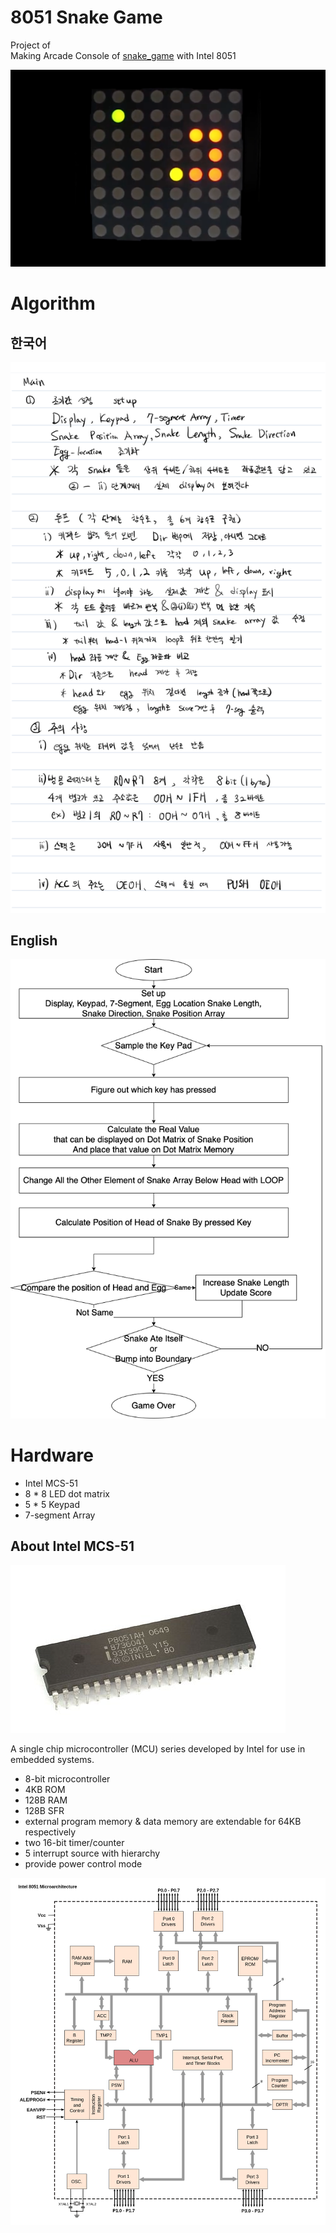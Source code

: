 # 8051 Snake Game

Project of  
Making Arcade Console of [snake_game](https://g.co/kgs/fRcm4t) with Intel 8051

![example_picture](./asset/example.png)

# Algorithm

## 한국어

![algorithm_ko](./asset/algorithm_KO.png)

## English

![algorithm_en](./asset/algorithm_EN.png)

# Hardware

* Intel MCS-51
* 8 * 8 LED dot matrix
* 5 * 5 Keypad
* 7-segment Array

## About Intel MCS-51

![intel_mcs_51](./asset/intel_mcs-51.jpg)

A single chip microcontroller (MCU) series developed by Intel for use in embedded systems.

* 8-bit microcontroller
* 4KB ROM
* 128B RAM
* 128B SFR
* external program memory & data memory are extendable for 64KB respectively
* two 16-bit timer/counter 
* 5 interrupt source with hierarchy
* provide power control mode

![microarchitecture](./asset/8051_arch.png)